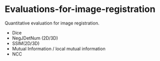 # Evaluations-for-image-registration
Quantitative evaluation for image registration.

- Dice
- NegJDetNum (2D/3D)
- SSIM(2D/3D)
- Mutual Information / local mutual information
- NCC
